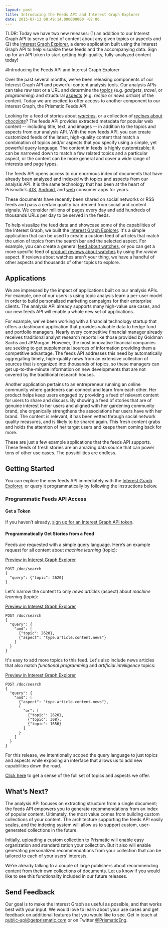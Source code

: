 ```yaml
---
layout: post
title: Introducing the Feeds API and Interest Graph Explorer
date: 2015-07-13 08:49:14.000000000 -07:00
---
```

TLDR: Today we have two new releases: (1) an addition to our Interest Graph API to serve a feed of content about any given topics or aspects and (2) the [Interest Graph Explorer](http://prismatic.github.io/explorer/), a demo application built using the Interest Graph API to help visualize these feeds and the accompanying data. Sign up for an API token to start getting high-quality, fully-analyzed content today!

#Introducing the Feeds API and Interest Graph Explorer

Over the past several months, we've been releasing components of our Interest Graph API and powerful content analysis tools. Our analysis APIs can take raw text or a URL and determine the [topics](http://blog.getprismatic.com/interest-graph-api/) (e.g. *gadgets*, *travel*, or *programming*) and structural [aspects](http://blog.getprismatic.com/deeper-content-analysis-with-aspects/) (e.g. *recipe* or *news article*) of the content. Today we are excited to offer access to another component to our Interest Graph, the Prismatic Feeds API.

Looking for a feed of stories about [*watches*](http://prismatic.github.io/explorer/?topics=4789), or a collection of [*recipes* about *chocolate*](http://prismatic.github.io/explorer/?topics=915&aspect=type.article.content.recipe)? The feeds API provides extracted metadata for popular web content -- including title, text, and images -- in addition to the topics and aspects from our analysis API. With the new feeds API, you can create customized feeds of the latest, high-quality content that match a combination of topics and/or aspects that you specify using a simple, yet powerful query language. The content in feeds is highly customizable; it can be narrowed down to match a few related topics and a particular aspect, or the content can be more general and cover a wide range of interests and page types.

The feeds API opens access to our enormous index of documents that have already been analyzed and indexed with topics and aspects from our analysis API. It is the same technology that has been at the heart of Prismatic’s [iOS](https://itunes.apple.com/us/app/prismatic-personalized-social/id551206444), [Android](https://play.google.com/store/apps/details?id=com.Prismatic.android), and [web](http://getprismatic.com/) consumer apps for years.

These documents have recently been shared on social networks or RSS feeds and pass a certain quality bar derived from social and content signals. We consider millions of pages every day and add hundreds of thousands URLs per day to be served in the feeds.

To help visualize the feed data and showcase some of the capabilities of the Interest Graph, we built the [Interest Graph Explorer](http://prismatic.github.io/explorer/). It's a simple application that can be used to create a custom feed of articles that match the union of topics from the search bar and the selected aspect. For example, you can create a general [feed about watches](http://prismatic.github.io/explorer/?topics=4789), or you can get a more specific feed of [product reviews about watches](http://prismatic.github.io/explorer/?topics=4789&aspect=type.article.content.review) by using the *review* aspect. If reviews about watches aren't your thing, we have a handful of other aspects and thousands of other topics to explore.

## Applications

We are impressed by the impact of applications built on our analysis APIs. For example, one of our users is using topic analysis learn a per-user model in order to build personalized marketing campaigns for their enterprise clients. The analysis API already supports many high-value use cases, and our new feeds API will enable a whole new set of applications.

For example, we've been working with a financial technology startup that offers a dashboard application that provides valuable data to hedge fund and portfolio managers. Nearly every competitive financial manager already receives traditional analyst research reports like those provided by Goldman Sachs and JPMorgan. However, the most innovative financial companies are seeking to get supplemental sources of information providing them a competitive advantage. The feeds API addresses this need by automatically aggregating timely, high-quality news from an extensive collection of sources that is organized into thousands of topics, so these managers can get up-to-the-minute information on new developments that are not covered by the traditional research houses.

Another application pertains to an entrepreneur running an online community where gardeners can connect and learn from each other. Her product helps keep users engaged by providing a feed of relevant content for users to share and discuss. By showing a feed of stories that are of genuine interest to her users and aligned with her gardening community brand, she organically strengthens the associations her users have with her brand. The content is relevant, it has been vetted through social network quality measures, and is likely to be shared again. This fresh content grabs and holds the attention of her target users and keeps them coming back for more. 

These are just a few example applications that the feeds API supports. These feeds of fresh stories are an amazing data source that can power tons of other use cases. The possibilities are endless.

## Getting Started

You can explore the new feeds API immediately with the [Interest Graph Explorer](http://prismatic.github.io/explorer/), or query it programmatically by following the instructions below.

### Programmatic Feeds API Access

#### Get a Token 

If you haven’t already, [sign up for an Interest Graph API token](http://interest-graph.getprismatic.com/).

#### Programmatically Get Stories from a Feed 

Feeds are requested with a simple query language. Here’s an example request for all content about *machine learning* (topic):

[Preview in Interest Graph Explorer](http://prismatic.github.io/explorer/?topics=2620&page=1)

```
POST /doc/search
{
  "query": {"topic": 2620}
}
```

Let's narrow the content to only *news articles* (aspect) about *machine learning* (topic):

[Preview in Interest Graph Explorer](http://prismatic.github.io/explorer/?topics=2620&aspect=type.article.content.news&page=1)

```
POST /doc/search
{
  "query": {
    "and": [
      {"topic": 2620},
      {"aspect": "type.article.content.news"}
    ]
  }
}
```

It's easy to add more topics to this feed. Let's also include news articles that also match *functional programming* and *artificial intelligence* topics:

[Preview in Interest Graph Explorer](http://prismatic.github.io/explorer/?topics=2620,308,1656&aspect=type.article.content.news&page=1)

```
POST /doc/search
{
  "query": {
    "and": [
      {"aspect": "type.article.content.news"},
      {
        "or": [
          {"topic": 2620},
          {"topic": 308},
          {"topic": 1656}
        ]
      }
    ]
  }
}
```

For this release, we intentionally scoped the query language to just topics and aspects while exposing an interface that allows us to add new capabilities down the road.

[Click here](https://github.com/prismatic/interest-graph#do-you-have-the-topic-i-care-about) to get a sense of the full set of topics and aspects we offer.

## What’s Next?

The analysis API focuses on extracting structure from a single document; the feeds API empowers you to generate recommendations from an index of popular content. Ultimately, the most value comes from building custom collections of your content. The architecture supporting the feeds API easily scales, and the indexing system will allow us to support custom, user-generated collections in the future.

Initially, uploading a custom collection to Prismatic will enable easy organization and standardization your collection. But it also will enable generating personalized recommendations from your collection that can be tailored to each of your users' interests. 

We’re already talking to a couple of large publishers about recommending content from their own collections of documents. Let us know if you would like to see this functionality included in our future releases.

## Send Feedback 

Our goal is to make the Interest Graph as useful as possible, and that works best with your input. We would love to learn about your use cases and get feedback on additional features that you would like to see. Get in touch at [public-api@getprismatic.com](mailto:public-api@getprismatic.com) or on Twitter [@PrismaticEng](https://twitter.com/prismaticeng).

